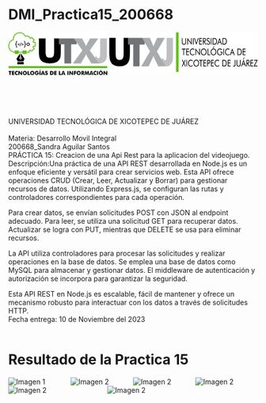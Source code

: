# DMI_Practica15_200668
<div style="display: flex; justify-content: space-between;">
    <img align="left" src="logos/LOGO TIC.png?raw=true" alt="Imagen 1" width="200"; />
    <img align="right" src="logos/LOGO UTXJ 2019.png?raw=true" alt="Imagen 2" width="300" height="80" />
</div><br><br><br><br><br>
UNIVERSIDAD TECNOLÓGICA DE XICOTEPEC DE JUÁREZ <br><br>
Materia: Desarrollo Movil Integral <br>
200668_Sandra Aguilar Santos<br>
PRÁCTICA 15: Creacion de una Api Rest para la aplicacion del videojuego. <br>
Descripción:Una práctica de una API REST desarrollada en Node.js es un enfoque eficiente y versátil para crear servicios web. Esta API ofrece operaciones CRUD (Crear, Leer, Actualizar y Borrar) para gestionar recursos de datos. Utilizando Express.js, se configuran las rutas y controladores correspondientes para cada operación.

Para crear datos, se envían solicitudes POST con JSON al endpoint adecuado. Para leer, se utiliza una solicitud GET para recuperar datos. Actualizar se logra con PUT, mientras que DELETE se usa para eliminar recursos.

La API utiliza controladores para procesar las solicitudes y realizar operaciones en la base de datos. Se emplea una base de datos como MySQL para almacenar y gestionar datos. El middleware de autenticación y autorización se incorpora para garantizar la seguridad.

Esta API REST en Node.js es escalable, fácil de mantener y ofrece un mecanismo robusto para interactuar con los datos a través de solicitudes HTTP. <br>
Fecha entrega: 10 de Noviembre del 2023 <br> <br>

# Resultado de la Practica 15

<div style="display: flex; justify-content:">
 <img align="left" src="?raw=true" alt="Imagen 1" width="200";/>
<img align="left" src="?raw=true" alt="Imagen 2"  width="200" />
<img align="left" src="?raw=true" alt="Imagen 2"  width="200" />
<img align="left" src="?raw=true" alt="Imagen 2"  width="200" />
</div>

<div style="display: flex; justify-content:">
<img align="left" src="?raw=true" alt="Imagen 2"  width="200" />
<img align="left" src="?raw=true" alt="Imagen 2"  width="200" />


</div>
